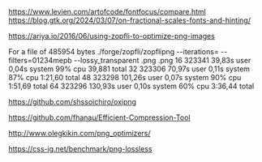 https://www.levien.com/artofcode/fontfocus/compare.html
https://blog.gtk.org/2024/03/07/on-fractional-scales-fonts-and-hinting/

https://ariya.io/2016/06/using-zopfli-to-optimize-png-images


For a file of 485954 bytes ./forge/zopfli/zopflipng --iterations=<n> --filters=01234mepb --lossy_transparent <in>.png <out>.png
16	323341	39,83s user 0,04s system 99% cpu 39,881 total
32	323306	70,97s user 0,11s system 87% cpu 1:21,60 total
48	323298	101,26s user 0,07s system 90% cpu 1:51,69 total
64	323296	130,93s user 0,10s system 60% cpu 3:36,44 total


https://github.com/shssoichiro/oxipng

https://github.com/fhanau/Efficient-Compression-Tool

http://www.olegkikin.com/png_optimizers/

https://css-ig.net/benchmark/png-lossless
